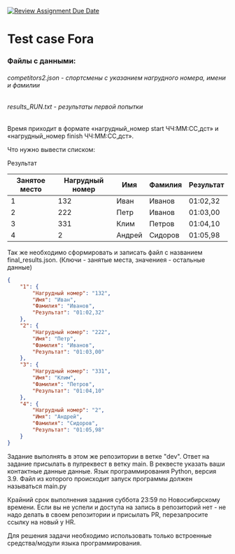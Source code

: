 [![Review Assignment Due Date](https://classroom.github.com/assets/deadline-readme-button-22041afd0340ce965d47ae6ef1cefeee28c7c493a6346c4f15d667ab976d596c.svg)](https://classroom.github.com/a/yZQm2q1V)
# Test case Fora
### Файлы с данными:

###### competitors2.json - спортсмены с указанием нагрудного номера, имени и фамилии
###### results_RUN.txt - результаты первой попытки




Время приходит в формате «нагрудный_номер start ЧЧ:ММ:СС,дст» и «нагрудный_номер finish ЧЧ:ММ:СС,дст».





Что нужно вывести списком:

Результат

| Занятое место | Нагрудный номер | Имя | Фамилия | Результат |
| --- | --- | --- | --- | --- |
| 1 | 132 | Иван | Иванов | 01:02,32 |
| 2 | 222 | Петр | Иванов | 01:03,00 |
| 3 | 331 | Клим | Петров | 01:04,10 |
| 4 | 2	| Андрей | Сидоров | 01:05,98 |

Так же необходимо сформировать и записать файл с названием final_results.json. (Ключи - занятые места, значениея - остальные данные)
```json
{
    "1": {
        "Нагрудный номер": "132",
        "Имя": "Иван",
        "Фамилия": "Иванов",
        "Результат": "01:02,32"
    },
    "2": {
        "Нагрудный номер": "222",
        "Имя": "Петр",
        "Фамилия": "Иванов",
        "Результат": "01:03,00"
    },
    "3": {
        "Нагрудный номер": "331",
        "Имя": "Клим",
        "Фамилия": "Петров",
        "Результат": "01:04,10"
    },
    "4": {
        "Нагрудный номер": "2",
        "Имя": "Андрей",
        "Фамилия": "Сидоров",
        "Результат": "01:05,98"
    }
}
```

Задание выполнять в этом же репозитории в ветке "dev". 
Ответ на задание присылать в пулреквест в ветку main. В реквесте указать ваши контактные данные данные.
Язык программирования Python, версия 3.9. Файл из которого происходит запуск программы должен называться main.py

Крайний срок выполнения задания суббота 23:59 по Новосибирскому времени. Если вы не успели и доступа на запись в репозиторий нет - не надо делать в своем репозитории и присылать PR, перезапросите ссылку на новый у HR.

Для решения задачи необходимо использовать только встроенные средства/модули языка программирования.
